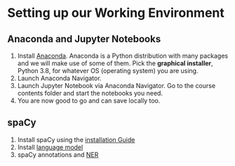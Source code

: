 # Setting up our Working Environment

## Anaconda and Jupyter Notebooks

1. Install [Anaconda](https://www.anaconda.com/products/individual). Anaconda is a Python distribution with many packages and we will make use of some of them. Pick the **graphical installer**, Python 3.8, for whatever OS (operating system) you are using.
2. Launch Anaconda Navigator.
3. Launch Jupyter Notebook via Anaconda Navigator. Go to the course contents folder and start the notebooks you need.
4. You are now good to go and can save locally too.

## spaCy

1. Install spaCy using the [installation Guide](https://spacy.io/usage)
2. Install [language model](https://spacy.io/usage/models)
3. spaCy annotations and [NER](https://spacy.io/api/annotation#named-entities)
